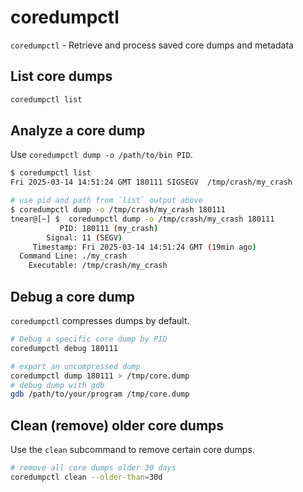 # coredumpctl

`coredumpctl` - Retrieve and process saved core dumps and metadata

## List core dumps
```bash
coredumpctl list
```

## Analyze a core dump
Use `coredumpctl dump -o /path/to/bin PID`.

```bash
$ coredumpctl list
Fri 2025-03-14 14:51:24 GMT 180111 SIGSEGV  /tmp/crash/my_crash

# use pid and path from `list` output above
$ coredumpctl dump -o /tmp/crash/my_crash 180111
tnear@[~] $  coredumpctl dump -o /tmp/crash/my_crash 180111
           PID: 180111 (my_crash)
        Signal: 11 (SEGV)
     Timestamp: Fri 2025-03-14 14:51:24 GMT (19min ago)
  Command Line: ./my_crash
    Executable: /tmp/crash/my_crash
```

## Debug a core dump
`coredumpctl` compresses dumps by default.

```bash
# Debug a specific core dump by PID
coredumpctl debug 180111
```

```bash
# export an uncompressed dump
coredumpctl dump 180111 > /tmp/core.dump
# debug dump with gdb
gdb /path/to/your/program /tmp/core.dump
```

## Clean (remove) older core dumps
Use the `clean` subcommand to remove certain core dumps.

```bash
# remove all core dumps older 30 days
coredumpctl clean --older-than=30d
```
